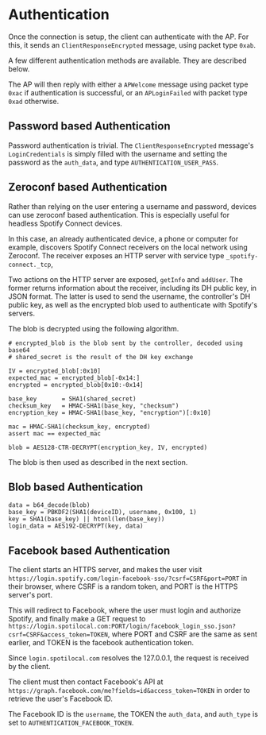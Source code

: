 # Authentication

Once the connection is setup, the client can authenticate with the AP. For this, it sends an
`ClientResponseEncrypted` message, using packet type `0xab`.

A few different authentication methods are available. They are described below.

The AP will then reply with either a `APWelcome` message using packet type `0xac` if authentication
is successful, or an `APLoginFailed` with packet type `0xad` otherwise.

## Password based Authentication

Password authentication is trivial.
The `ClientResponseEncrypted` message's `LoginCredentials` is simply filled with the username
and setting the password as the `auth_data`, and type `AUTHENTICATION_USER_PASS`.

## Zeroconf based Authentication

Rather than relying on the user entering a username and password, devices can use zeroconf based
authentication. This is especially useful for headless Spotify Connect devices.

In this case, an already authenticated device, a phone or computer for example, discovers Spotify
Connect receivers on the local network using Zeroconf. The receiver exposes an HTTP server with
service type `_spotify-connect._tcp`,

Two actions on the HTTP server are exposed, `getInfo` and `addUser`.
The former returns information about the receiver, including its DH public key, in JSON format.
The latter is used to send the username, the controller's DH public key, as well as the encrypted
blob used to authenticate with Spotify's servers.

The blob is decrypted using the following algorithm.

```
# encrypted_blob is the blob sent by the controller, decoded using base64
# shared_secret is the result of the DH key exchange

IV = encrypted_blob[:0x10]
expected_mac = encrypted_blob[-0x14:]
encrypted = encrypted_blob[0x10:-0x14]

base_key       = SHA1(shared_secret)
checksum_key   = HMAC-SHA1(base_key, "checksum")
encryption_key = HMAC-SHA1(base_key, "encryption")[:0x10]

mac = HMAC-SHA1(checksum_key, encrypted)
assert mac == expected_mac

blob = AES128-CTR-DECRYPT(encryption_key, IV, encrypted)
```

The blob is then used as described in the next section.

## Blob based Authentication

```
data = b64_decode(blob)
base_key = PBKDF2(SHA1(deviceID), username, 0x100, 1)
key = SHA1(base_key) || htonl(len(base_key))
login_data = AES192-DECRYPT(key, data)
```

## Facebook based Authentication

The client starts an HTTPS server, and makes the user visit
`https://login.spotify.com/login-facebook-sso/?csrf=CSRF&port=PORT`
in their browser, where CSRF is a random token, and PORT is the HTTPS server's port.

This will redirect to Facebook, where the user must login and authorize Spotify, and
finally make a GET request to
`https://login.spotilocal.com:PORT/login/facebook_login_sso.json?csrf=CSRF&access_token=TOKEN`,
where PORT and CSRF are the same as sent earlier, and TOKEN is the facebook authentication token.

Since `login.spotilocal.com` resolves the 127.0.0.1, the request is received by the client.

The client must then contact Facebook's API at
`https://graph.facebook.com/me?fields=id&access_token=TOKEN`
in order to retrieve the user's Facebook ID.

The Facebook ID is the `username`, the TOKEN the `auth_data`, and `auth_type` is set to `AUTHENTICATION_FACEBOOK_TOKEN`.
